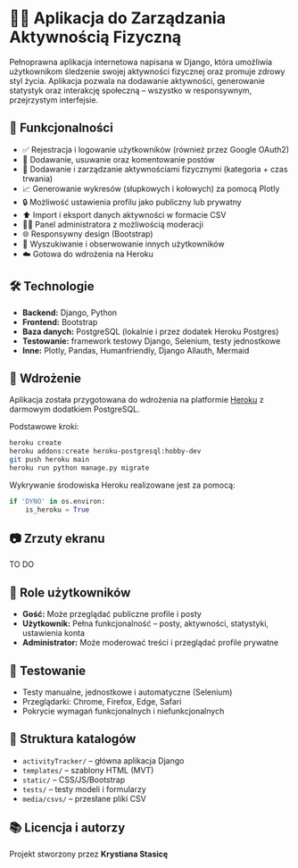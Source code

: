 # 🏋️‍♂️ Aplikacja do Zarządzania Aktywnością Fizyczną

Pełnoprawna aplikacja internetowa napisana w Django, która umożliwia użytkownikom śledzenie swojej aktywności fizycznej oraz promuje zdrowy styl życia. Aplikacja pozwala na dodawanie aktywności, generowanie statystyk oraz interakcję społeczną – wszystko w responsywnym, przejrzystym interfejsie.

## 📌 Funkcjonalności

- ✅ Rejestracja i logowanie użytkowników (również przez Google OAuth2)
- 📝 Dodawanie, usuwanie oraz komentowanie postów
- 🏃 Dodawanie i zarządzanie aktywnościami fizycznymi (kategoria + czas trwania)
- 📈 Generowanie wykresów (słupkowych i kołowych) za pomocą Plotly
- 🔒 Możliwość ustawienia profilu jako publiczny lub prywatny
- ⬆️ Import i eksport danych aktywności w formacie CSV
- 🧑‍💼 Panel administratora z możliwością moderacji
- 🌐 Responsywny design (Bootstrap)
- 🔎 Wyszukiwanie i obserwowanie innych użytkowników
- ☁️ Gotowa do wdrożenia na Heroku

## 🛠️ Technologie

- **Backend:** Django, Python
- **Frontend:** Bootstrap
- **Baza danych:** PostgreSQL (lokalnie i przez dodatek Heroku Postgres)
- **Testowanie:** framework testowy Django, Selenium, testy jednostkowe
- **Inne:** Plotly, Pandas, Humanfriendly, Django Allauth, Mermaid

## 🚀 Wdrożenie

Aplikacja została przygotowana do wdrożenia na platformie [Heroku](https://heroku.com) z darmowym dodatkiem PostgreSQL.

Podstawowe kroki:

```bash
heroku create
heroku addons:create heroku-postgresql:hobby-dev
git push heroku main
heroku run python manage.py migrate
```

Wykrywanie środowiska Heroku realizowane jest za pomocą:

```python
if 'DYNO' in os.environ:
    is_heroku = True
```

## 📷 Zrzuty ekranu

TO DO

## 👥 Role użytkowników

- **Gość:** Może przeglądać publiczne profile i posty
- **Użytkownik:** Pełna funkcjonalność – posty, aktywności, statystyki, ustawienia konta
- **Administrator:** Może moderować treści i przeglądać profile prywatne

## 🧪 Testowanie

- Testy manualne, jednostkowe i automatyczne (Selenium)
- Przeglądarki: Chrome, Firefox, Edge, Safari
- Pokrycie wymagań funkcjonalnych i niefunkcjonalnych

## 📂 Struktura katalogów

- `activityTracker/` – główna aplikacja Django
- `templates/` – szablony HTML (MVT)
- `static/` – CSS/JS/Bootstrap
- `tests/` – testy modeli i formularzy
- `media/csvs/` – przesłane pliki CSV

## 📚 Licencja i autorzy

Projekt stworzony przez **Krystiana Stasicę**
